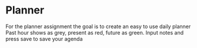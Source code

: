 # Planner
For the planner assignment the goal is to create an easy to use daily planner
Past hour shows as grey, present as red, future as green. 
Input notes and press save to save your agenda
